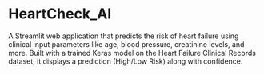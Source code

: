 # HeartCheck_AI
A Streamlit web application that predicts the risk of heart failure using clinical input parameters like age, blood pressure, creatinine levels, and more. Built with a trained Keras model on the Heart Failure Clinical Records dataset, it displays a prediction (High/Low Risk) along with confidence.
